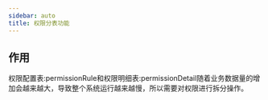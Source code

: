 ```yaml
---
sidebar: auto
title: 权限分表功能
---
```



## 作用
权限配置表:permissionRule和权限明细表:permissionDetail随着业务数据量的增加会越来越大，导致整个系统运行越来越慢，所以需要对权限进行拆分操作。

